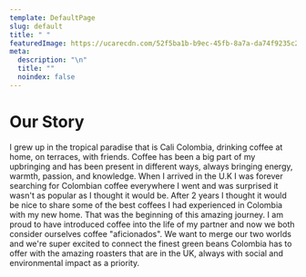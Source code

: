 ```yaml
---
template: DefaultPage
slug: default
title: " "
featuredImage: https://ucarecdn.com/52f5ba1b-b9ec-45fb-8a7a-da74f9235c28/
meta:
  description: "\n"
  title: ""
  noindex: false
---
```

# Our Story

I grew up in the tropical paradise that is Cali Colombia, drinking coffee at home, on terraces, with friends. Coffee has been a big part of my upbringing and has been present in different ways, always bringing energy, warmth, passion, and knowledge.  When I arrived in the U.K I was forever searching for Colombian coffee everywhere I went and was surprised it wasn't as popular as I thought it would be. After 2 years I thought it would be nice to share some of the best coffees I had experienced in Colombia with my new home. That was the beginning of this amazing journey. 
I am proud to have introduced coffee into the life of my partner and now we both consider ourselves coffee "aficionados". We want to merge our two worlds and we're super excited to connect the finest green beans Colombia has to offer with the amazing roasters that are in the UK, always with social and environmental impact as a priority.